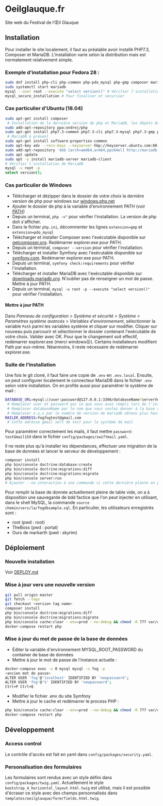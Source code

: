 
# Oeilglauque.fr

Site web du Festival de l’Œil Glauque

## Installation

Pour installer le site localement, il faut au préalable avoir installé PHP7.3, Composer et MariaDB. L'installation varie selon la distribution mais est normalement relativement simple. 

 ### Exemple d'installation pour Fedora 28 : 

```bash
sudo dnf install php-cli php-common php-pdo_mysql php-gmp composer mariadb-server
sudo systemctl start mariadb
mysql --user root --execute "select version()" # Vérifier l'installation de MariaDB
mysql_secure_installation # Pour finaliser et sécuriser
```

 ### Cas particulier d'Ubuntu (18.04)

```bash
sudo apt-get install composer
 # Installation de la dernière version de php et MariaDB, les dépots Debian sont rarement à jour
sudo add-apt-repository ppa:ondrej/php
sudo apt-get install php7.3-common php7.3-cli php7.3-mysql php7.3-gmp php7.3-mbstring php7.3-xml
 # MariaDB à présent
sudo apt-get install software-properties-common
sudo apt-key adv --recv-keys --keyserver hkp://keyserver.ubuntu.com:80 0xF1656F24C74CD1D8
sudo add-apt-repository 'deb [arch=amd64,arm64,ppc64el] http://mariadb.mirror.liquidtelecom.com/repo/10.4/ubuntu bionic main'
sudo apt update
sudo apt -y install mariadb-server mariadb-client
# Vérifier l'installation de MariaDB
mysql -u root -p
select version();
```
 ### Cas particulier de Windows

* Télécharger et dézipper dans le dossier de votre choix la dernière version de php pour windows sur [windows.php.net](windows.php.net)
* Ajouter le dossier de php à la variable d'environnement PATH (voir [PATH](#Mettre-à-jour-PATH))
* Depuis un terminal, `php -v"` pour vérifier l'installation. La version de php doit s'afficher.
* Dans le fichier `php.ini`, décommenter les lignes `extension=gmp` et `extension=pdo_mysql`
* Télécharger et installer Composer avec l'exécutable disponible sur [getcomposer.org](getcomposer.org). Redémarrer explorer.exe pour PATH.
* Depuis un terminal, `composer --version` pour vérifier l'installation.
* Télécharger et installer Symfony avec l'exécutable disponible sur [symfony.com](symfony.com). Redémarrer explorer.exe pour PATH.
* Depuis un terminal, `symfony check:requirements` pour vérifier l'installation.
* Télécharger et installer MariaDB avec l'exécutable disponible sur [downloads.mariadb.org](downloads.mariadb.org). N'oublier pas de renseigner un mot de passe. Mettre à jour PATH.
* Depuis un terminal, `mysql -u root -p --execute "select version()"` pour vérifier l'installation.

#### Mettre à jour PATH

Dans *Panneau de configuration > Système et sécurité > Système > Paramètres système avancés > Variables d'environnement*, sélectionner la variable `Path` parmi les variables système et cliquer sur modifier. Cliquer sur nouveau puis parcourir et sélectionner le dossier contenant l'exécutable de votre choix. Valider avec OK.
Pour que le changement soit effectif, redémarrer explorer.exe (merci windows😣).
Certains installateurs modifient Path par eux-même. Néanmoins, il reste nécessaire de redémarrer explorer.exe.


### Suite de l'installation

Une fois le git cloné, il faut faire une copie de `.env` en `.env.local`. Ensuite, on peut configurer localement le connecteur MariaDB dans le fichier `.env` selon votre installation. On en profite aussi pour paramétrer le système de mail :

```bash
DATABASE_URL=mysql://user:password@127.0.0.1:3306/databaseName?serverVersion=5.7
 # Remplacer user et password par ce que vous avez rempli lors de l'installation de MariaDB
 # Remplacer databaseName par le nom que vous voulez donner à la base de donnée
 # Remplacer x.x.x par le numéro de version de mariadb obtenu plus haut
MAILER_ADDRESS=fogfogtest@gmail.com
 # Cette adresse gmail sert de test pour le système de mail
```

Pour paramètrer correctement les mails, il faut mettre `password: testGmail159` dans le fichier `config/packages/swiftmail.yaml`.

Il ne reste plus qu'à installer les dépendances, effectuer une migration de la base de données et lancer le serveur de développement : 

```bash
composer install
php bin/console doctrine:database:create
php bin/console doctrine:migrations:diff
php bin/console doctrine:migrations:migrate
php bin/console server:run
# Ajouter --no-interaction à une commande si cette dernière plante en posant une question
```

Pour remplir la base de donnée actuellement pleine de table vide, on a à disposition une sauvegarde de bdd factice que l'on peut injecter en utilisant, dans le shell MySQL, la commande `source chemin/vers/la/fogdbsample.sql`.
En particulier, les utilisateurs enregistrés sont :
- root (pwd : root)
- TheBoss (pwd : portal)
- Ours de markarth (pwd : skyrim)

## Déploiement

### Nouvelle installation 

Voir [DEPLOY.md](DEPLOY.md)

### Mise à jour vers une nouvelle version

```bash
git pull origin master
git fetch --tags
git checkout <version tag name>
composer install
php bin/console doctrine:migrations:diff
php bin/console doctrine:migrations:migrate
php bin/console cache:clear --env=prod --no-debug && chmod -R 777 var/cache
docker-compose restart php
```

### Mise à jour du mot de passe de la base de données

 * Éditer la variable d'environnement MYSQL_ROOT_PASSWORD du container de base de données
 * Mettre à jour le mot de passe de l'instance actuelle :

```bash
docker-compose exec -u 0 mysql mysql -u fog -p
<ancien mot de passe>
ALTER USER 'fog'@'localhost' IDENTIFIED BY 'newpassword';
ALTER USER 'fog'@'%' IDENTIFIED BY 'newpassword';
Ctrl+P Ctrl+Q
```

 * Modifier le fichier .env du site Symfony
 * Mettre à jour le cache et redémarrer le process PHP :

```bash
php bin/console cache:clear --env=prod --no-debug && chmod -R 777 var/cache
docker-compose restart php
```

## Développement

### Access control

Le contrôle d'accès est fait en yaml dans `config/packages/security.yaml`. 

### Personalisation des formulaires

Les formulaires sont rendus avec un style défini dans `config/packages/twig.yaml`. Actuellement le style `bootstrap_4_horizontal_layout.html.twig` est utilisé, mais il est possible d'écraser ce style avec des champs personnalisés dans `templates/oeilglauque/form/fields.html.twig`. 
